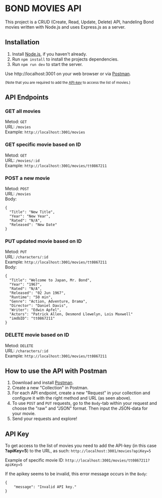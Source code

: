 # BOND MOVIES API

This project is a CRUD (Create, Read, Update, Delete) API, handeling Bond movies written with Node.js and uses Express.js as a server.

## Installation

1. Install [Node.js](https://nodejs.org/en/download), if you haven't already.
2. Run `npm install` to install the projects dependencies.
3. Run `npm run dev` to start the server.

Use http://localhost:3001 on your web browser or via [Postman](https://www.postman.com/downloads/).

<sub>(Note that you are required to add the [API-key](#api-key) to access the list of movies.)</sub>

## API Endpoints
### GET all movies

Metod: `GET`<br>
URL: `/movies`<br>
Example: `http://localhost:3001/movies`

### GET specific movie based on ID
 
Metod: `GET`<br>
URL: `/movies/:id`<br>
Example: `http://localhost:3001/movies/tt0867211`

### POST a new movie 

Metod: `POST`<br>
URL: `/movies`<br>
Body:
```
{ 
  "Title": "New Title",
  "Year": "New Year",
  "Rated": "N/A",
  "Released": "New Date"
}
```

### PUT updated movie based on ID

Metod: `PUT`<br>
URL: `/characters/:id`<br>
Example: `http://localhost:3001/movies/tt0867211`<br>
Body: 
```
{ 
  "Title": "Welcome to Japan, Mr. Bond",
  "Year": "1967",
  "Rated": "N/A",
  "Released": "02 Jun 1967",
  "Runtime": "50 min",
  "Genre": "Action, Adventure, Drama",
  "Director": "Daniel Davis",
  "Writer": "Edwin Apfel",
  "Actors": "Patrick Allen, Desmond Llewelyn, Lois Maxwell"
  "imdbID": "tt0867211"
}
```

### DELETE movie based on ID

Metod: `DELETE`<br>
URL: `/characters/:id`<br>
Example: `http://localhost:3001/movies/tt0867211`

## How to use the API with Postman
1. Download and install [Postman](https://www.postman.com/downloads/).
2. Create a new "Collection" in Postman.
3. For each API endpoint, create a new "Request" in your collection and configure it with the right method and URL (as seen above).
4. To use `POST` and `PUT` requests, go to the `Body`-tab within your request and choose the "raw" and "JSON" format. Then input the JSON-data for your movie.
5. Send your requests and explore!

## API Key
To get access to the list of movies you need to add the API-key (in this case **?apiKey=5**) to the URL, as such: `http://localhost:3001/movies?apiKey=5`

Example of specific movie ID: `http://localhost:3001/movies/tt0867211?apiKey=5`

If the apikey seems to be invalid, this error message occurs in the `Body`:  
```
{
    "message": "Invalid API key."
}
```
